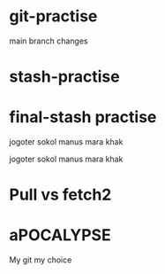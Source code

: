 # git-practise

main branch changes

# stash-practise

# final-stash practise


jogoter sokol manus mara khak



jogoter sokol manus mara khak


# Pull vs fetch2

# aPOCALYPSE

My git my choice